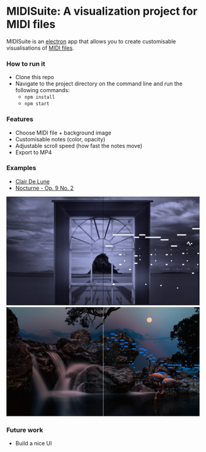 # MIDISuite: A visualization project for MIDI files
MIDISuite is an [electron](https://electronjs.org/) app that allows you to create customisable visualisations of [MIDI files](https://www.lifewire.com/midi-file-2621979).

### How to run it
- Clone this repo
- Navigate to the project directory on the command line and run the following commands:
  - `npm install`
  - `npm start`

### Features
- Choose MIDI file + background image
- Customisable notes (color, opacity)
- Adjustable scroll speed (how fast the notes move)
- Export to MP4

### Examples
- [Clair De Lune](https://www.youtube.com/watch?v=e0igUG8pPvQ)
- [Nocturne - Op. 9 No. 2](https://www.youtube.com/watch?v=RHlyHq5ohvM)

![Example](https://github.com/darcycox97/MIDISuite/blob/master/test_files/example_1.png?raw=true)
![Example](https://github.com/darcycox97/MIDISuite/blob/master/test_files/example_2.png?raw=true)

### Future work
- Build a nice UI
